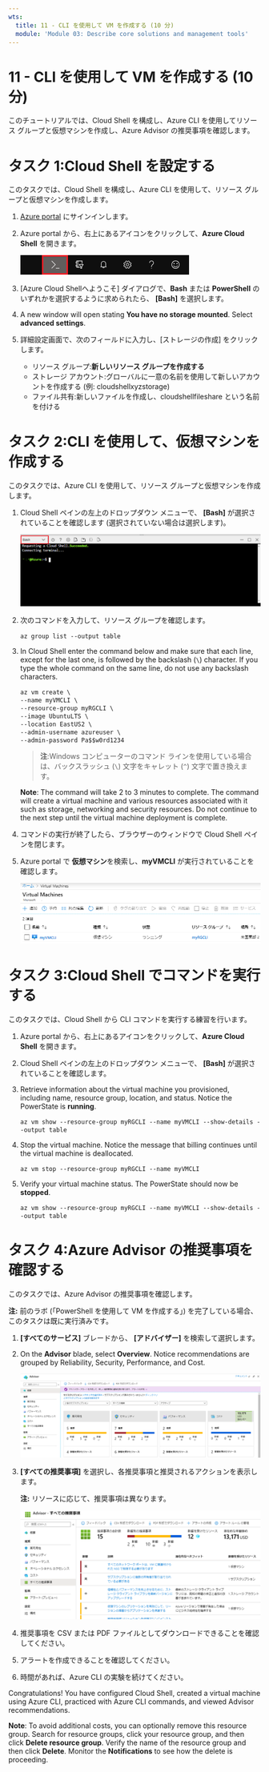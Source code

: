 ```yaml
---
wts:
  title: 11 - CLI を使用して VM を作成する (10 分)
  module: 'Module 03: Describe core solutions and management tools'
---
```

# <a name="11---create-a-vm-with-the-cli-10-min"></a>11 - CLI を使用して VM を作成する (10 分)

このチュートリアルでは、Cloud Shell を構成し、Azure CLI を使用してリソース グループと仮想マシンを作成し、Azure Advisor の推奨事項を確認します。 

# <a name="task-1-configure-the-cloud-shell"></a>タスク 1:Cloud Shell を設定する 

このタスクでは、Cloud Shell を構成し、Azure CLI を使用して、リソース グループと仮想マシンを作成します。  

1. [Azure portal](https://portal.azure.com) にサインインします。

2. Azure portal から、右上にあるアイコンをクリックして、**Azure Cloud Shell** を開きます。

    ![Azure Portal Azure Cloud Shell アイコンのスクリーンショット。](../images/1002.png)
   
3. [Azure Cloud Shellへようこそ] ダイアログで、**Bash** または **PowerShell** のいずれかを選択するように求められたら、 **[Bash]** を選択します。 

4. A new window will open stating <bpt id="p1">**</bpt>You have no storage mounted<ept id="p1">**</ept>. Select <bpt id="p1">**</bpt>advanced settings<ept id="p1">**</ept>.

5. 詳細設定画面で、次のフィールドに入力し、[ストレージの作成] をクリックします。
    - リソース グループ:**新しいリソース グループを作成する**
    - ストレージ アカウント:グローバルに一意の名前を使用して新しいアカウントを作成する (例: cloudshellxyzstorage)
    - ファイル共有:新しいファイルを作成し、cloudshellfileshare という名前を付ける


# <a name="task-2-use-cli-to-create-a-virtual-machine"></a>タスク 2:CLI を使用して、仮想マシンを作成する

このタスクでは、Azure CLI を使用して、リソース グループと仮想マシンを作成します。

1. Cloud Shell ペインの左上のドロップダウン メニューで、 **[Bash]** が選択されていることを確認します (選択されていない場合は選択します)。

    ![[Bash] ドロップダウンが強調表示された Azure Portal Azure Cloud Shell のスクリーンショット。](../images/1002a.png)


2. 次のコマンドを入力して、リソース グループを確認します。

    ```cli
    az group list --output table
    ```

4. In Cloud Shell enter the command below and make sure that each line, except for the last one, is followed by the backslash (<ph id="ph1">`\`</ph>) character. If you type the whole command on the same line, do not use any backslash characters. 

    ```cli
    az vm create \
    --name myVMCLI \
    --resource-group myRGCLI \
    --image UbuntuLTS \
    --location EastUS2 \
    --admin-username azureuser \
    --admin-password Pa$$w0rd1234
    ```

    >**注**:Windows コンピューターのコマンド ラインを使用している場合は、バックスラッシュ (`\`) 文字をキャレット (`^`) 文字で置き換えます。

    <bpt id="p1">**</bpt>Note<ept id="p1">**</ept>: The command will take 2 to 3 minutes to complete. The command will create a virtual machine and various resources associated with it such as storage, networking and security resources. Do not continue to the next step until the virtual machine deployment is complete. 

5. コマンドの実行が終了したら、ブラウザーのウィンドウで Cloud Shell ペインを閉じます。

6. Azure portal で **仮想マシン**を検索し、**myVMCLI** が実行されていることを確認します。

    ![myVMPS が実行中の状態の仮想マシン ページのスクリーンショット。](../images/1101.png)


# <a name="task-3-execute-commands-in-the-cloud-shell"></a>タスク 3:Cloud Shell でコマンドを実行する

このタスクでは、Cloud Shell から CLI コマンドを実行する練習を行います。 

1. Azure portal から、右上にあるアイコンをクリックして、**Azure Cloud Shell** を開きます。

2. Cloud Shell ペインの左上のドロップダウン メニューで、 **[Bash]** が選択されていることを確認します。

3. Retrieve information about the virtual machine you provisioned, including name, resource group, location, and status. Notice the PowerState is <bpt id="p1">**</bpt>running<ept id="p1">**</ept>.

    ```cli
    az vm show --resource-group myRGCLI --name myVMCLI --show-details --output table 
    ```

4. Stop the virtual machine. Notice the message that billing continues until the virtual machine is deallocated. 

    ```cli
    az vm stop --resource-group myRGCLI --name myVMCLI
    ```

5. Verify your virtual machine status. The PowerState should now be <bpt id="p1">**</bpt>stopped<ept id="p1">**</ept>.

    ```cli
    az vm show --resource-group myRGCLI --name myVMCLI --show-details --output table 
    ```

# <a name="task-4-review-azure-advisor-recommendations"></a>タスク 4:Azure Advisor の推奨事項を確認する

このタスクでは、Azure Advisor の推奨事項を確認します。

   **注:** 前のラボ (「PowerShell を使用して VM を作成する」) を完了している場合、このタスクは既に実行済みです。 

1. **[すべてのサービス]** ブレードから、 **[アドバイザー]** を検索して選択します。 

2. On the <bpt id="p1">**</bpt>Advisor<ept id="p1">**</ept> blade, select <bpt id="p2">**</bpt>Overview<ept id="p2">**</ept>. Notice recommendations are grouped by Reliability, Security, Performance, and Cost. 

    ![アドバイザーの概要ページのスクリーンショット。 ](../images/1103.png)

3. **[すべての推奨事項]** を選択し、各推奨事項と推奨されるアクションを表示します。 

    **注:**  リソースに応じて、推奨事項は異なります。 

    ![[アドバイザーすべての推奨事項] ページのスクリーンショット。 ](../images/1104.png)

4. 推奨事項を CSV または PDF ファイルとしてダウンロードできることを確認してください。 

5. アラートを作成できることを確認してください。 

6. 時間があれば、Azure CLI の実験を続けてください。 

Congratulations! You have configured Cloud Shell, created a virtual machine using Azure CLI, practiced with Azure CLI commands, and viewed Advisor recommendations.

<bpt id="p1">**</bpt>Note<ept id="p1">**</ept>: To avoid additional costs, you can optionally remove this resource group. Search for resource groups, click your resource group, and then click <bpt id="p1">**</bpt>Delete resource group<ept id="p1">**</ept>. Verify the name of the resource group and then click <bpt id="p1">**</bpt>Delete<ept id="p1">**</ept>. Monitor the <bpt id="p1">**</bpt>Notifications<ept id="p1">**</ept> to see how the delete is proceeding.
